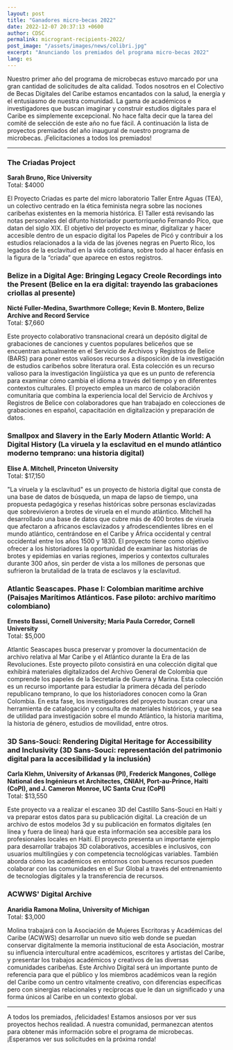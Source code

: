 ```yaml
---
layout: post
title: "Ganadores micro-becas 2022"
date: 2022-12-07 20:37:13 +0600
author: CDSC
permalink: microgrant-recipients-2022/
post_image: "/assets/images/news/colibri.jpg"
excerpt: "Anunciando los premiados del programa micro-becas 2022"
lang: es
---
```


Nuestro primer año del programa de microbecas estuvo marcado por una gran cantidad de solicitudes de alta calidad. Todos nosotros en el Colectivo de Becas Digitales del Caribe estamos encantados con la salud, la energía y el entusiasmo de nuestra comunidad. La gama de académicos e investigadores que buscan imaginar y construir estudios digitales para el Caribe es simplemente excepcional. No hace falta decir que la tarea del comité de selección de este año no fue fácil. A continuación la lista de proyectos premiados del año inaugural de nuestro programa de microbecas. ¡Felicitaciones a todos los premiados!

---

### The Criadas Project

**Sarah Bruno, Rice University**   
Total: $4000   

El Proyecto Criadas es parte del micro laboratorio Taller Entre Aguas (TEA), un colectivo centrado en la ética feminista negra sobre las nociones caribeñas existentes en la memoria histórica. El Taller está revisando las notas personales del difunto historiador puertorriqueño Fernando Píco, que datan del siglo XIX. El objetivo del proyecto es minar, digitalizar y hacer accesible dentro de un espacio digital los Papeles de Picó y contribuir a los estudios relacionados a la vida de las jóvenes negras en Puerto Rico, los legados de la esclavitud en la vida cotidiana, sobre todo al hacer énfasis en la figura de la “criada” que aparece en estos registros. 

### Belize in a Digital Age: Bringing Legacy Creole Recordings into the Present (Belice en la era digital: trayendo las grabaciones criollas al presente)

**Nicté Fuller-Medina, Swarthmore College; Kevin B. Montero, Belize Archive and Record Service**   
Total: $7,660 

Este proyecto colaborativo transnacional creará un depósito digital de grabaciones de canciones y cuentos populares beliceños que se encuentran actualmente en el Servicio de Archivos y Registros de Belice (BARS) para poner estos valiosos recursos a disposición de la investigación de estudios caribeños sobre literatura oral. Esta colección es un recurso valioso para la investigación lingüística ya que es un punto de referencia para examinar cómo cambia el idioma a través del tiempo y en diferentes contextos culturales. El proyecto emplea un marco de colaboración comunitaria que combina la experiencia local del Servicio de Archivos y Registros de Belice con colaboradores que han trabajado en colecciones de grabaciones en español, capacitación en digitalización y preparación de datos.

### Smallpox and Slavery in the Early Modern Atlantic World: A Digital History (La viruela y la esclavitud en el mundo atlántico moderno temprano: una historia digital)

**Elise A. Mitchell, Princeton University**   
Total: $17,150

"La viruela y la esclavitud" es un proyecto de historia digital que consta de una base de datos de búsqueda, un mapa de lapso de tiempo, una propuesta pedagógica y reseñas históricas sobre personas esclavizadas que sobrevivieron a brotes de viruela en el mundo atlántico. Mitchell ha desarrollado una base de datos que cubre más de 400 brotes de viruela que afectaron a africanos esclavizados y afrodescendientes libres en el mundo atlántico, centrándose en el Caribe y África occidental y central occidental entre los años 1500 y 1830. El proyecto tiene como objetivo ofrecer a los historiadores la oportunidad de examinar las historias de brotes y epidemias en varias regiones, imperios y contextos culturales durante 300 años, sin perder de vista a los millones de personas que sufrieron la brutalidad de la trata de esclavos y la esclavitud.

### Atlantic Seascapes. Phase I: Colombian maritime archive (Paisajes Marítimos Atlánticos. Fase piloto: archivo marítimo colombiano)

**Ernesto Bassi, Cornell University; María Paula Corredor, Cornell University**   
Total: $5,000

Atlantic Seascapes busca preservar y promover la documentación de archivo relativa al Mar Caribe y el Atlántico durante la Era de las Revoluciones. Este proyecto piloto consistirá en una colección digital que exhibirá materiales digitalizados del Archivo General de Colombia que comprende los papeles de la Secretaría de Guerra y Marina. Esta colección es un recurso importante para estudiar la primera década del período republicano temprano, lo que los historiadores conocen como la Gran Colombia. En esta fase, los investigadores del proyecto buscan crear una herramienta de catalogación y consulta de materiales históricos, y que sea de utilidad para investigación sobre el mundo Atlántico, la historia marítima, la historia de género, estudios de movilidad, entre otros.

### 3D Sans-Souci: Rendering Digital Heritage for Accessibility and Inclusivity (3D Sans-Souci: representación del patrimonio digital para la accesibilidad y la inclusión)

**Carla Klehm, University of Arkansas (PI), Frederick Mangones, Collège National des Ingénieurs et Architectes, CNIAH, Port-au-Prince, Haïti (CoPI), and J. Cameron Monroe, UC Santa Cruz (CoPI)**   
Total: $13,550

Este proyecto va a realizar el escaneo 3D del Castillo Sans-Souci en Haití y va preparar estos datos para su publicación digital. La creación de un archivo de estos modelos 3d y su publicación en formatos digitales (en línea y fuera de línea) hará que esta información sea accesible para los profesionales locales en Haití. El proyecto presenta un importante ejemplo para desarrollar trabajos 3D colaborativos, accesibles e inclusivos, con usuarios multilingües y con competencia tecnológicas variables. También aborda cómo los académicos en entornos con buenos recursos pueden colaborar con las comunidades en el Sur Global a través del entrenamiento de tecnologías digitales y la transferencia de recursos.

### ACWWS' Digital Archive 

**Anaridia Ramona Molina, University of Michigan**   
Total: $3,000

Molina trabajará con la Asociación de Mujeres Escritoras y Académicas del Caribe (ACWWS) desarrollar un nuevo sitio web donde se puedan conservar digitalmente la memoria institucional de esta Asociación, mostrar su influencia intercultural entre académicos, escritores y artistas del Caribe, y presentar los trabajos académicos y creativos de las diversas comunidades caribeñas. Este Archivo Digital será un importante punto de referencia para que el público y los miembros académicos vean la región del Caribe como un centro vitalmente creativo, con diferencias específicas pero con sinergias relacionales y recíprocas que le dan un significado y una forma únicos al Caribe en un contexto global.

---

A todos los premiados, ¡felicidades! Estamos ansiosos por ver sus proyectos hechos realidad. A nuestra comunidad, permanezcan atentos para obtener más información sobre el programa de microbecas. ¡Esperamos ver sus solicitudes en la próxima ronda!

